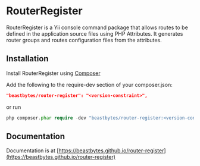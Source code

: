 # RouterRegister

RouterRegister is a Yii console command package that allows routes to be defined in the 
application source files using PHP Attributes. It generates router groups and routes configuration files from the attributes.

## Installation

Install RouterRegister using [Composer](https://getcomposer.org/)

Add the following to the require-dev section of your composer.json:

```json
"beastbytes/router-register": "<version-constraint>",
```

or run

```PHP
php composer.phar require -dev "beastbytes/router-register:<version-constraint>"
```

## Documentation

Documentation is at  [https://beastbytes.github.io/router-register](https://beastbytes.github.io/router-register)